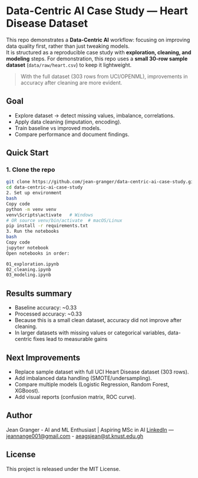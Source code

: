 # Data-Centric AI Case Study — Heart Disease Dataset

This repo demonstrates a **Data-Centric AI** workflow: focusing on improving data quality first, rather than just tweaking models.  
It is structured as a reproducible case study with **exploration, cleaning, and modeling** steps.
 For demonstration, this repo uses a **small 30-row sample dataset** (`data/raw/heart.csv`) to keep it lightweight.  
> With the full dataset (303 rows from UCI/OPENML), improvements in accuracy after cleaning are more evident.


## Goal
-  Explore dataset → detect missing values, imbalance, correlations.
- Apply data cleaning (imputation, encoding).
- Train baseline vs improved models.
- Compare performance and document findings.

## Quick Start

### 1. Clone the repo
```bash
git clone https://github.com/jean-granger/data-centric-ai-case-study.git
cd data-centric-ai-case-study
2. Set up environment
bash
Copy code
python -m venv venv
venv\Scripts\activate   # Windows
# OR source venv/bin/activate  # macOS/Linux
pip install -r requirements.txt
3. Run the notebooks
bash
Copy code
jupyter notebook
Open notebooks in order:

01_exploration.ipynb
02_cleaning.ipynb
03_modeling.ipynb
```

## Results summary
- Baseline accuracy: ~0.33
- Processed accuracy: ~0.33
- Because this is a small clean dataset, accuracy did not improve after cleaning.
- In larger datasets with missing values or categorical variables, data-centric fixes lead to measurable gains

## Next Improvements
- Replace sample dataset with full UCI Heart Disease dataset (303 rows).
- Add imbalanced data handling (SMOTE/undersampling).
- Compare multiple models (Logistic Regression, Random Forest, XGBoost).
- Add visual reports (confusion matrix, ROC curve).

## Author
Jean Granger - AI and ML Enthusiast | Aspiring MSc in AI
[LinkedIn](https://linkedin.com/in/ange-granger-jean-365b94320) — jeannange001@gmail.com - aeagsjean@st.knust.edu.gh

## License
This project is released under the MIT License.

